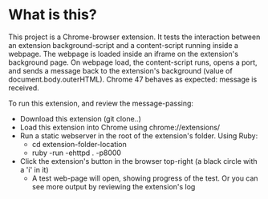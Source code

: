 # What is this?
This project is a Chrome-browser extension. It tests the interaction between an extension background-script and a content-script running inside a webpage. The webpage is loaded inside an iframe on the extension's background page. On webpage load, the content-script runs, opens a port, and sends a message back to the extension's background (value of document.body.outerHTML). Chrome 47 behaves as expected: message is received.
        
To run this extension, and review the message-passing:
* Download this extension (git clone..)
* Load this extension into Chrome using chrome://extensions/
* Run a static webserver in the root of the extension's folder. Using Ruby:
  * cd extension-folder-location 
  * ruby -run -ehttpd . -p8000
* Click the extension's button in the browser top-right (a black circle with a 'i' in it)
  * A test web-page will open, showing progress of the test. Or you can see more output by reviewing the extension's log
